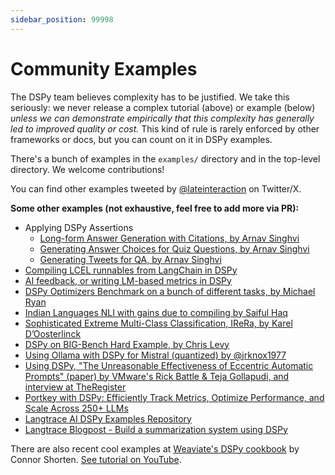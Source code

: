 ```yaml
---
sidebar_position: 99998
---
```


# Community Examples

The DSPy team believes complexity has to be justified. We take this seriously: we never release a complex tutorial (above) or example (below) _unless we can demonstrate empirically that this complexity has generally led to improved quality or cost._ This kind of rule is rarely enforced by other frameworks or docs, but you can count on it in DSPy examples.

There's a bunch of examples in the `examples/` directory and in the top-level directory. We welcome contributions!

You can find other examples tweeted by [@lateinteraction](https://twitter.com/lateinteraction) on Twitter/X.

**Some other examples (not exhaustive, feel free to add more via PR):**

- Applying DSPy Assertions
  - [Long-form Answer Generation with Citations, by Arnav Singhvi](https://colab.research.google.com/github/stanfordnlp/dspy/blob/main/examples/longformqa/longformqa_assertions.ipynb)
  - [Generating Answer Choices for Quiz Questions, by Arnav Singhvi](https://colab.research.google.com/github/stanfordnlp/dspy/blob/main/examples/quiz/quiz_assertions.ipynb)
  - [Generating Tweets for QA, by Arnav Singhvi](https://colab.research.google.com/github/stanfordnlp/dspy/blob/main/examples/tweets/tweets_assertions.ipynb)
- [Compiling LCEL runnables from LangChain in DSPy](https://github.com/stanfordnlp/dspy/blob/main/examples/tweets/compiling_langchain.ipynb)
- [AI feedback, or writing LM-based metrics in DSPy](https://github.com/stanfordnlp/dspy/blob/main/examples/tweets/tweet_metric.py)
- [DSPy Optimizers Benchmark on a bunch of different tasks, by Michael Ryan](https://github.com/stanfordnlp/dspy/tree/main/testing/tasks)
- [Indian Languages NLI with gains due to compiling by Saiful Haq](https://github.com/saifulhaq95/DSPy-Indic/blob/main/indicxlni.ipynb)
- [Sophisticated Extreme Multi-Class Classification, IReRa, by Karel D’Oosterlinck](https://github.com/KarelDO/xmc.dspy)
- [DSPy on BIG-Bench Hard Example, by Chris Levy](https://drchrislevy.github.io/posts/dspy/dspy.html)
- [Using Ollama with DSPy for Mistral (quantized) by @jrknox1977](https://gist.github.com/jrknox1977/78c17e492b5a75ee5bbaf9673aee4641)
- [Using DSPy, "The Unreasonable Effectiveness of Eccentric Automatic Prompts" (paper) by VMware's Rick Battle & Teja Gollapudi, and interview at TheRegister](https://www.theregister.com/2024/02/22/prompt_engineering_ai_models/)
- [Portkey with DSPy: Efficiently Track Metrics, Optimize Performance, and Scale Across 250+ LLMs](https://docs.portkey.ai/docs/integrations/libraries/dspy)
- [Langtrace AI DSPy Examples Repository](https://github.com/Scale3-Labs/dspy-examples)
- [Langtrace Blogpost - Build a summarization system using DSPy](https://www.langtrace.ai/blog/build-a-reliable-summarization-system-using-dspy-and-langtrace)

There are also recent cool examples at [Weaviate's DSPy cookbook](https://github.com/weaviate/recipes/tree/main/integrations/llm-frameworks/dspy) by Connor Shorten. [See tutorial on YouTube](https://www.youtube.com/watch?v=CEuUG4Umfxs).
